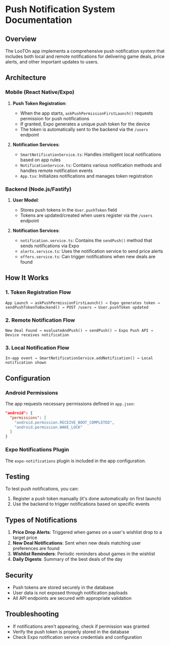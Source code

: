 # Push Notification System Documentation

## Overview

The LooTOn app implements a comprehensive push notification system that includes both local and remote notifications for delivering game deals, price alerts, and other important updates to users.

## Architecture

### Mobile (React Native/Expo)

1. **Push Token Registration**:
   - When the app starts, `askPushPermissionFirstLaunch()` requests permission for push notifications
   - If granted, Expo generates a unique push token for the device
   - The token is automatically sent to the backend via the `/users` endpoint

2. **Notification Services**:
   - `SmartNotificationService.ts`: Handles intelligent local notifications based on app rules
   - `NotificationService.ts`: Contains various notification methods and handles remote notification events
   - `App.tsx`: Initializes notifications and manages token registration

### Backend (Node.js/Fastify)

1. **User Model**:
   - Stores push tokens in the `User.pushToken` field
   - Tokens are updated/created when users register via the `/users` endpoint

2. **Notification Services**:
   - `notification.service.ts`: Contains the `sendPush()` method that sends notifications via Expo
   - `alerts.service.ts`: Uses the notification service to send price alerts
   - `offers.service.ts`: Can trigger notifications when new deals are found

## How It Works

### 1. Token Registration Flow

```
App Launch → askPushPermissionFirstLaunch() → Expo generates token → sendPushTokenToBackend() → POST /users → User.pushToken updated
```

### 2. Remote Notification Flow

```
New Deal Found → evaluateAndPush() → sendPush() → Expo Push API → Device receives notification
```

### 3. Local Notification Flow

```
In-app event → SmartNotificationService.addNotification() → Local notification shown
```

## Configuration

### Android Permissions

The app requests necessary permissions defined in `app.json`:

```json
"android": {
  "permissions": [
    "android.permission.RECEIVE_BOOT_COMPLETED",
    "android.permission.WAKE_LOCK"
  ]
}
```

### Expo Notifications Plugin

The `expo-notifications` plugin is included in the app configuration.

## Testing

To test push notifications, you can:

1. Register a push token manually (it's done automatically on first launch)
2. Use the backend to trigger notifications based on specific events


## Types of Notifications

1. **Price Drop Alerts**: Triggered when games on a user's wishlist drop to a target price
2. **New Deal Notifications**: Sent when new deals matching user preferences are found
3. **Wishlist Reminders**: Periodic reminders about games in the wishlist
4. **Daily Digests**: Summary of the best deals of the day

## Security

- Push tokens are stored securely in the database
- User data is not exposed through notification payloads
- All API endpoints are secured with appropriate validation

## Troubleshooting

- If notifications aren't appearing, check if permission was granted
- Verify the push token is properly stored in the database
- Check Expo notification service credentials and configuration